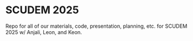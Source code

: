 # SCUDEM 2025
Repo for all of our materials, code, presentation, planning, etc. for SCUDEM 2025 w/ Anjali, Leon, and Keon. 
